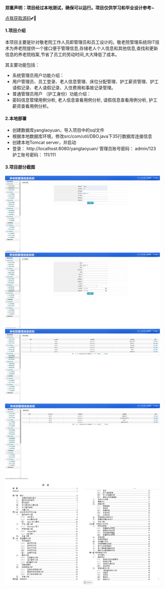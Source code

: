 **郑重声明：项目经过本地测试，确保可以运行。项目仅供学习和毕业设计参考~**

[点我获取源码](https://x-x.fun/e/UZ796a4988Dkb)💕🤞

#### 1.项目介绍
 本项目主要是针对敬老院工作人员即管理员和员工设计的。敬老院管理系统将IT技术为养老院提供一个接口便于管理信息,存储老人个人信息和其他信息,查找和更新信息的养老院档案,节省了员工的劳动时间,大大降低了成本。

其主要功能包括：

- 系统管理员用户功能介绍：
- 用户管理员、员工登录、老人信息管理、床位分配管理、护工薪资管理、护工请假记录、老人请假记录、入住费用和事故记录管理。
- 普通管理员用户 （护工身份）功能介绍：
- 密码信息管理用例分析, 老人信息查看用例分析, 请假信息查看用例分析, 护工薪资查看用例分析。

#### 2.本地部署

- 创建数据库yanglaoyuan，导入项目中的sql文件
- 根据本地数据库环境，修改src/com/util/DBO.java下35行数据库连接信息
- 创建本地Tomcat server，并启动
- 登录： http://localhost:8080/yanglaoyuan/  管理员账号密码： admin/123  护工账号密码： 111/111

#### 3.项目部分截图
![输入图片说明](1.png)![输入图片说明](2.png)![输入图片说明](3.png)![输入图片说明](4.png)![输入图片说明](7.png)